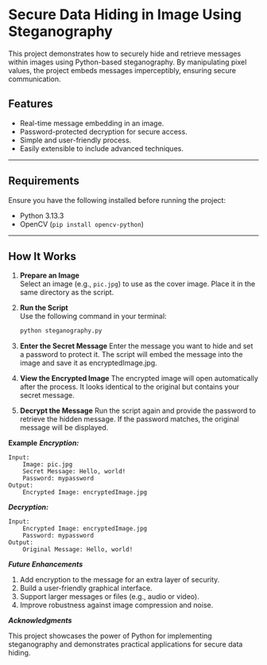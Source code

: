 # Secure Data Hiding in Image Using Steganography  

This project demonstrates how to securely hide and retrieve messages within images using Python-based steganography. By manipulating pixel values, the project embeds messages imperceptibly, ensuring secure communication.  

## Features  
- Real-time message embedding in an image.  
- Password-protected decryption for secure access.  
- Simple and user-friendly process.  
- Easily extensible to include advanced techniques.  

---

## Requirements  
Ensure you have the following installed before running the project:  
- Python 3.13.3 
- OpenCV (`pip install opencv-python`)  

---

## How It Works  

1. **Prepare an Image**  
   Select an image (e.g., `pic.jpg`) to use as the cover image. Place it in the same directory as the script.  

2. **Run the Script**  
   Use the following command in your terminal:  
   ```bash
   python steganography.py
3. **Enter the Secret Message**
Enter the message you want to hide and set a password to protect it. The script will embed the message into the image and save it as encryptedImage.jpg.

4. **View the Encrypted Image**
The encrypted image will open automatically after the process. It looks identical to the original but contains your secret message.

5. **Decrypt the Message**
Run the script again and provide the password to retrieve the hidden message. If the password matches, the original message will be displayed.

**Example**
***Encryption:***

    Input:
        Image: pic.jpg
        Secret Message: Hello, world!
        Password: mypassword
    Output:
        Encrypted Image: encryptedImage.jpg

***Decryption:***

    Input:
        Encrypted Image: encryptedImage.jpg
        Password: mypassword
    Output:
        Original Message: Hello, world!

***Future Enhancements***
1. Add encryption to the message for an extra layer of security.
2. Build a user-friendly graphical interface.
3. Support larger messages or files (e.g., audio or video).
4. Improve robustness against image compression and noise.

***Acknowledgments***

This project showcases the power of Python for implementing steganography and demonstrates practical applications for secure data hiding.

